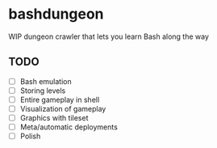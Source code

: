 # bashdungeon

WIP dungeon crawler that lets you learn Bash along the way

## TODO

- [ ]  Bash emulation
- [ ]  Storing levels
- [ ]  Entire gameplay in shell
- [ ]  Visualization of gameplay
- [ ]  Graphics with tileset
- [ ]  Meta/automatic deployments
- [ ]  Polish
